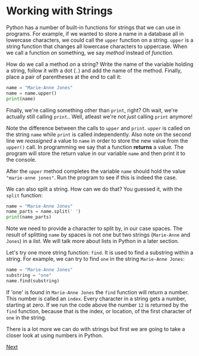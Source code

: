 # Working with Strings

Python has a number of built-in functions for strings that we can use in programs. For example, if we wanted to store a name in a database all in lowercase characters, we could call the `upper` function on a string. `upper` is a string function that changes all lowercase characters to uppercase. When we call a function _on_ something, we say _method_ instead of _function_.

How do we call a method _on_ a string? Write the name of the variable holding a string, follow it with a dot (`.`) and add the name of the method. Finally, place a pair of parentheses at the end to call it:
```python
name = "Marie-Anne Jones"
name = name.upper()
print(name)
```
Finally, we're calling something other than `print`, right? Oh wait, we're actually still calling `print`.. Well, atleast we're not _just_ calling `print` anymore!

Note the difference between the calls to `upper` and `print`. `upper` is called on the string `name` while `print` is called independently. Also note on the second line we _reassigned_ a value to `name` in order to store the new value from the `upper()` call. In programming we say that a function **returns** a value. The program will store the return value in our variable `name` and then print it to the console.

After the `upper` method completes the variable `name` should hold the value `"marie-anne jones"`. Run the program to see if this is indeed the case.

We can also split a string. How can we do that? You guessed it, with the `split` function:

```python
name = "Marie-Anne Jones"
name_parts = name.split(' ')
print(name_parts)
```

Note we need to provide a character to split by, in our case spaces. The result of splitting `name` by spaces is not one but two strings (`Marie-Anne` and `Jones`) in a _list_. We will talk more about lists in Python in a later section.

Let's try one more string function: `find`. It is used to find a substring within a string. For example, we can try to find `one` in the string `Marie-Anne Jones`:

```python
name = "Marie-Anne Jones"
substring = "one"
name.find(substring)
```

If 'one' is found in `Marie-Anne Jones` the `find` function will return a number. This number is called an `index`. Every character in a string gets a number, starting at zero. If we run the code above the number `12` is returned by the `find` function, because that is the index, or location, of the first character of `one` in the string.

There is a lot more we can do with strings but first we are going to take a closer look at using numbers in Python.

[Next](number.md)